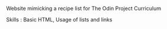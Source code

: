 Website mimicking a recipe list for The Odin Project Curriculum

Skills : Basic HTML, Usage of lists and links